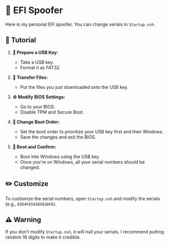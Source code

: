 # 🚀 EFI Spoofer

Here is my personal EFI spoofer. You can change serials in `Startup.nsh`.

## 📖 Tutorial

1. **🔑 Prepare a USB Key:**
   - Take a USB key.
   - Format it as FAT32.

2. **💾 Transfer Files:**
   - Put the files you just downloaded onto the USB key.

3. **⚙️ Modify BIOS Settings:**
   - Go to your BIOS.
   - Disable TPM and Secure Boot.

4. **🔄 Change Boot Order:**
   - Set the boot order to prioritize your USB key first and then Windows.
   - Save the changes and exit the BIOS.

5. **🎉 Boot and Confirm:**
   - Boot into Windows using the USB key.
   - Once you're on Windows, all your serial numbers should be changed.

## ✏️ Customize

To customize the serial numbers, open `Startup.nsh` and modify the serials (e.g., `65D4F654SD56SDF6`).

## ⚠️ Warning

If you don't modify `Startup.nsh`, it will null your serials. I recommend putting random 16 digits to make it credible.
